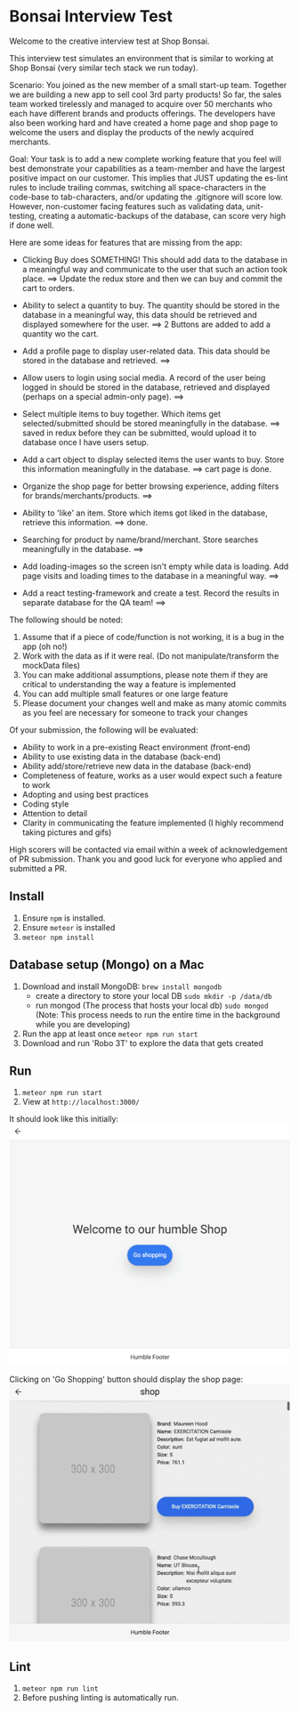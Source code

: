 # Bonsai Interview Test

Welcome to the creative interview test at Shop Bonsai.

This interview test simulates an environment that is similar to working at Shop Bonsai (very similar tech stack we run today). 

Scenario:
You joined as the new member of a small start-up team. Together we are building a new app to sell cool 3rd party products! So far, the sales team worked tirelessly and managed to acquire over 50 merchants who each have different brands and products offerings. The developers have also been working hard and have created a home page and shop page to welcome the users and display the products of the newly acquired merchants.

Goal:
Your task is to add a new complete working feature that you feel will best demonstrate your capabilities as a team-member and have the largest positive impact on our customer. This implies that JUST updating the es-lint rules to include trailing commas, switching all space-characters in the code-base to tab-characters, and/or updating the .gitignore will score low. However, non-customer facing features such as validating data, unit-testing, creating a automatic-backups of the database, can score very high if done well.

Here are some ideas for features that are missing from the app:
 
 - Clicking Buy does SOMETHING! This should add data to the database in a meaningful way and communicate to the user that such an action took place.
 ==> Update the redux store and then we can buy and commit the cart to orders.
 
 - Ability to select a quantity to buy. The quantity should be stored in the database in a meaningful way, this data should be retrieved and displayed somewhere for the user.
 ==> 2 Buttons are added to add a quantity wo the cart.
 
 - Add a profile page to display user-related data. This data should be stored in the database and retrieved.
 ==> 

 - Allow users to login using social media. A record of the user being logged in should be stored in the database, retrieved and displayed (perhaps on a special admin-only page).
 ==> 

 - Select multiple items to buy together. Which items get selected/submitted should be stored meaningfully in the database.
 ==> saved in redux before they can be submitted, would upload it to database once I have users setup.
 
 - Add a cart object to display selected items the user wants to buy. Store this information meaningfully in the database.
 ==> cart page is done.
 
 - Organize the shop page for better browsing experience, adding filters for brands/merchants/products.
 ==> 

 - Ability to 'like' an item. Store which items got liked in the database, retrieve this information.
 ==> done.

 - Searching for product by name/brand/merchant. Store searches meaningfully in the database.
 ==>

 - Add loading-images so the screen isn't empty while data is loading. Add page visits and loading times to the database in a meaningful way.
 ==>

 - Add a react testing-framework and create a test. Record the results in separate database for the QA team!
 ==>


The following should be noted:
1. Assume that if a piece of code/function is not working, it is a bug in the app (oh no!)
2. Work with the data as if it were real. (Do not manipulate/transform the mockData files)
3. You can make additional assumptions, please note them if they are critical to understanding the way a feature is implemented
4. You can add multiple small features or one large feature
5. Please document your changes well and make as many atomic commits as you feel are necessary for someone to track your changes

Of your submission, the following will be evaluated:
- Ability to work in a pre-existing React environment (front-end)
- Ability to use existing data in the database (back-end)
- Ability add/store/retrieve new data in the database (back-end)
- Completeness of feature, works as a user would expect such a feature to work
- Adopting and using best practices
- Coding style
- Attention to detail
- Clarity in communicating the feature implemented (I highly recommend taking pictures and gifs)

High scorers will be contacted via email within a week of acknowledgement of PR submission.
Thank you and good luck for everyone who applied and submitted a PR.

## Install
1. Ensure `npm` is installed.
2. Ensure `meteor` is installed
3. `meteor npm install`

## Database setup (Mongo) on a Mac
1. Download and install MongoDB: `brew install mongodb`
    - create a directory to store your local DB `sudo mkdir -p /data/db`
    - run mongod (The process that hosts your local db) `sudo mongod` (Note: This process needs to run the entire time in the background while you are developing)
2. Run the app at least once `meteor npm run start`
3. Download and run 'Robo 3T' to explore the data that gets created

## Run
1. `meteor npm run start`
2. View at `http://localhost:3000/`

It should look like this initially:
![Home Page Default Look](https://raw.githubusercontent.com/ShopBonsai/interview-test/master/docs/homePage.png)

Clicking on 'Go Shopping' button should display the shop page:
![Shop Page Default Look and browse](https://raw.githubusercontent.com/ShopBonsai/interview-test/master/docs/shopPage.gif)

## Lint
1. `meteor npm run lint`
2. Before pushing linting is automatically run.
